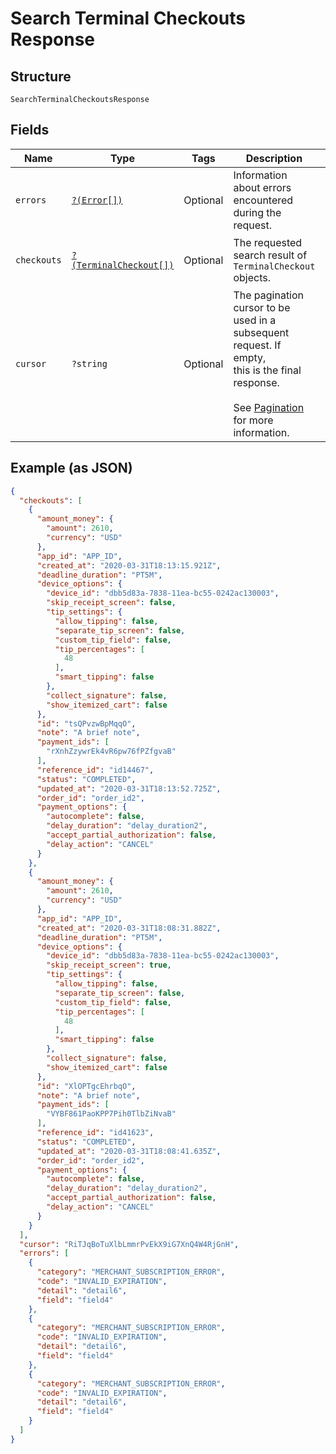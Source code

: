 
# Search Terminal Checkouts Response

## Structure

`SearchTerminalCheckoutsResponse`

## Fields

| Name | Type | Tags | Description | Getter | Setter |
|  --- | --- | --- | --- | --- | --- |
| `errors` | [`?(Error[])`](../../doc/models/error.md) | Optional | Information about errors encountered during the request. | getErrors(): ?array | setErrors(?array errors): void |
| `checkouts` | [`?(TerminalCheckout[])`](../../doc/models/terminal-checkout.md) | Optional | The requested search result of `TerminalCheckout` objects. | getCheckouts(): ?array | setCheckouts(?array checkouts): void |
| `cursor` | `?string` | Optional | The pagination cursor to be used in a subsequent request. If empty,<br>this is the final response.<br><br>See [Pagination](https://developer.squareup.com/docs/build-basics/common-api-patterns/pagination) for more information. | getCursor(): ?string | setCursor(?string cursor): void |

## Example (as JSON)

```json
{
  "checkouts": [
    {
      "amount_money": {
        "amount": 2610,
        "currency": "USD"
      },
      "app_id": "APP_ID",
      "created_at": "2020-03-31T18:13:15.921Z",
      "deadline_duration": "PT5M",
      "device_options": {
        "device_id": "dbb5d83a-7838-11ea-bc55-0242ac130003",
        "skip_receipt_screen": false,
        "tip_settings": {
          "allow_tipping": false,
          "separate_tip_screen": false,
          "custom_tip_field": false,
          "tip_percentages": [
            48
          ],
          "smart_tipping": false
        },
        "collect_signature": false,
        "show_itemized_cart": false
      },
      "id": "tsQPvzwBpMqqO",
      "note": "A brief note",
      "payment_ids": [
        "rXnhZzywrEk4vR6pw76fPZfgvaB"
      ],
      "reference_id": "id14467",
      "status": "COMPLETED",
      "updated_at": "2020-03-31T18:13:52.725Z",
      "order_id": "order_id2",
      "payment_options": {
        "autocomplete": false,
        "delay_duration": "delay_duration2",
        "accept_partial_authorization": false,
        "delay_action": "CANCEL"
      }
    },
    {
      "amount_money": {
        "amount": 2610,
        "currency": "USD"
      },
      "app_id": "APP_ID",
      "created_at": "2020-03-31T18:08:31.882Z",
      "deadline_duration": "PT5M",
      "device_options": {
        "device_id": "dbb5d83a-7838-11ea-bc55-0242ac130003",
        "skip_receipt_screen": true,
        "tip_settings": {
          "allow_tipping": false,
          "separate_tip_screen": false,
          "custom_tip_field": false,
          "tip_percentages": [
            48
          ],
          "smart_tipping": false
        },
        "collect_signature": false,
        "show_itemized_cart": false
      },
      "id": "XlOPTgcEhrbqO",
      "note": "A brief note",
      "payment_ids": [
        "VYBF861PaoKPP7Pih0TlbZiNvaB"
      ],
      "reference_id": "id41623",
      "status": "COMPLETED",
      "updated_at": "2020-03-31T18:08:41.635Z",
      "order_id": "order_id2",
      "payment_options": {
        "autocomplete": false,
        "delay_duration": "delay_duration2",
        "accept_partial_authorization": false,
        "delay_action": "CANCEL"
      }
    }
  ],
  "cursor": "RiTJqBoTuXlbLmmrPvEkX9iG7XnQ4W4RjGnH",
  "errors": [
    {
      "category": "MERCHANT_SUBSCRIPTION_ERROR",
      "code": "INVALID_EXPIRATION",
      "detail": "detail6",
      "field": "field4"
    },
    {
      "category": "MERCHANT_SUBSCRIPTION_ERROR",
      "code": "INVALID_EXPIRATION",
      "detail": "detail6",
      "field": "field4"
    },
    {
      "category": "MERCHANT_SUBSCRIPTION_ERROR",
      "code": "INVALID_EXPIRATION",
      "detail": "detail6",
      "field": "field4"
    }
  ]
}
```


